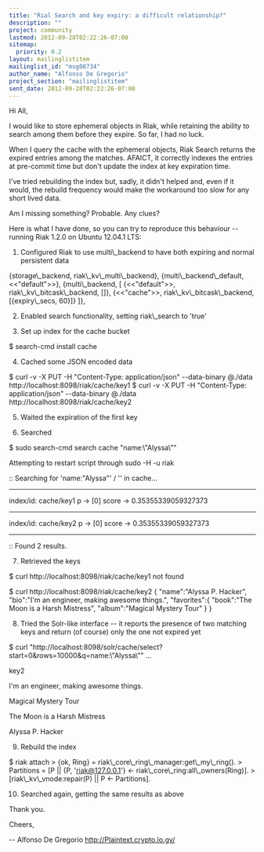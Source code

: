 ```yaml
---
title: "Rial Search and key expiry: a difficult relationship?"
description: ""
project: community
lastmod: 2012-09-28T02:22:26-07:00
sitemap:
  priority: 0.2
layout: mailinglistitem
mailinglist_id: "msg08734"
author_name: "Alfonso De Gregorio"
project_section: "mailinglistitem"
sent_date: 2012-09-28T02:22:26-07:00
---
```



Hi All,

I would like to store ephemeral objects in Riak, while retaining the
ability to search among them before they expire. So far, I had no
luck.

When I query the cache with the ephemeral objects, Riak Search returns
the expired entries among the matches. AFAICT, it correctly indexes
the entries at pre-commit time but don't update the index at key
expiration time.

I've tried rebuilding the index but, sadly, it didn't helped and, even
if it would, the rebuild frequency would make the workaround too slow
for any short lived data.

Am I missing something? Probable. Any clues?

Here is what I have done, so you can try to reproduce this behaviour
-- running Riak 1.2.0 on Ubuntu 12.04.1 LTS:

1. Configured Riak to use multi\\_backend to have both expiring and
normal persistent data

 {storage\\_backend, riak\\_kv\\_multi\\_backend},
 {multi\\_backend\\_default, &lt;&lt;"default"&gt;&gt;},
 {multi\\_backend, [
 {&lt;&lt;"default"&gt;&gt;, riak\\_kv\\_bitcask\\_backend, []},
 {&lt;&lt;"cache"&gt;&gt;, riak\\_kv\\_bitcask\\_backend, [{expiry\\_secs, 60}]}
 ]},

2. Enabled search functionality, setting riak\\_search to 'true'

3. Set up index for the cache bucket

$ search-cmd install cache


4. Cached some JSON encoded data

$ curl -v -X PUT -H "Content-Type: application/json" --data-binary
@./data http://localhost:8098/riak/cache/key1
$ curl -v -X PUT -H "Content-Type: application/json" --data-binary
@./data http://localhost:8098/riak/cache/key2

5. Waited the expiration of the first key

6. Searched

$ sudo search-cmd search cache "name:\\"Alyssa\\""

Attempting to restart script through sudo -H -u riak

 :: Searching for 'name:"Alyssa"' / '' in cache...

------------------------------

index/id: cache/key1
p -&gt; [0]
score -&gt; 0.35355339059327373

------------------------------

index/id: cache/key2
p -&gt; [0]
score -&gt; 0.35355339059327373

------------------------------

 :: Found 2 results.


7. Retrieved the keys

$ curl http://localhost:8098/riak/cache/key1
not found

$ curl http://localhost:8098/riak/cache/key2
{
 "name":"Alyssa P. Hacker",
 "bio":"I'm an engineer, making awesome things.",
 "favorites":{
 "book":"The Moon is a Harsh Mistress",
 "album":"Magical Mystery Tour"
 }
}


8. Tried the Solr-like interface -- it reports the presence of two
matching keys and return (of course) only the one not expired yet

$ curl 
"http://localhost:8098/solr/cache/select?start=0&rows=10000&q=name:\\"Alyssa\\""
...
 

key2
 
I'm an engineer, making awesome things.
 
Magical Mystery Tour
 
The Moon is a Harsh Mistress
 
Alyssa P. Hacker
 


9. Rebuild the index

$ riak attach
&gt; {ok, Ring} = riak\\_core\\_ring\\_manager:get\\_my\\_ring().
&gt; Partitions = [P || {P, 'riak@127.0.0.1'} &lt;- riak\\_core\\_ring:all\\_owners(Ring)].
&gt; [riak\\_kv\\_vnode:repair(P) || P &lt;- Partitions].

10. Searched again, getting the same results as above

Thank you.

Cheers,

-- 
 Alfonso De Gregorio
 http://Plaintext.crypto.lo.gy/

